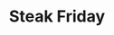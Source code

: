 ---
title: "Steak Friday"
summary: "Exclusive stake only availbe Fridays! - Placeholder"
day: -1
img: "src/images/special/Taco-Tuesday.png"
description: ""
---